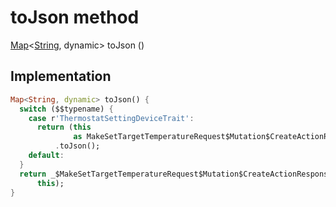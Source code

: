 


# toJson method








[Map](https://api.dart.dev/stable/2.12.3/dart-core/Map-class.html)&lt;[String](https://api.dart.dev/stable/2.12.3/dart-core/String-class.html), dynamic> toJson
()








## Implementation

```dart
Map<String, dynamic> toJson() {
  switch ($$typename) {
    case r'ThermostatSettingDeviceTrait':
      return (this
              as MakeSetTargetTemperatureRequest$Mutation$CreateActionResponse$Device$DeviceTrait$ThermostatSettingDeviceTrait)
          .toJson();
    default:
  }
  return _$MakeSetTargetTemperatureRequest$Mutation$CreateActionResponse$Device$DeviceTraitToJson(
      this);
}
```







